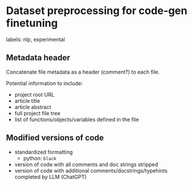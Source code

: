 # Dataset preprocessing for code-gen finetuning

labels: nlp, experimental

## Metadata header

Concatenate file metadata as a header (comment?) to each file.

Potential information to include:

* project root URL
* article title
* article abstract
* full project file tree
* list of functions/objects/variables defined in the file

## Modified versions of code

* standardized formatting
  * python: `black`
* version of code with all comments and doc strings stripped
* version of code with additional comments/docstrings/typehints completed by LLM (ChatGPT)
